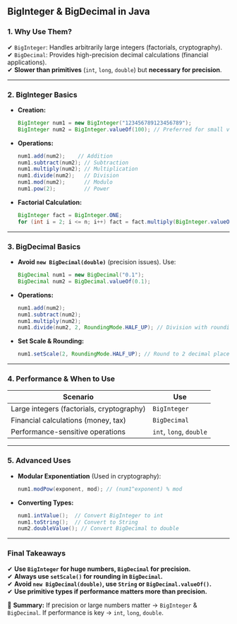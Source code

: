 
## **BigInteger & BigDecimal in Java**

### **1. Why Use Them?**
✔ `BigInteger`: Handles arbitrarily large integers (factorials, cryptography).  
✔ `BigDecimal`: Provides high-precision decimal calculations (financial applications).  
✔ **Slower than primitives** (`int`, `long`, `double`) but **necessary for precision**.

---

### **2. BigInteger Basics**
- **Creation:**
  ```java
  BigInteger num1 = new BigInteger("123456789123456789");
  BigInteger num2 = BigInteger.valueOf(100); // Preferred for small values
  ```
- **Operations:**
  ```java
  num1.add(num2);    // Addition
  num1.subtract(num2); // Subtraction
  num1.multiply(num2); // Multiplication
  num1.divide(num2);   // Division
  num1.mod(num2);      // Modulo
  num1.pow(2);         // Power
  ```
- **Factorial Calculation:**
  ```java
  BigInteger fact = BigInteger.ONE;
  for (int i = 2; i <= n; i++) fact = fact.multiply(BigInteger.valueOf(i));
  ```

---

### **3. BigDecimal Basics**
- **Avoid `new BigDecimal(double)`** (precision issues). Use:
  ```java
  BigDecimal num1 = new BigDecimal("0.1"); 
  BigDecimal num2 = BigDecimal.valueOf(0.1);
  ```
- **Operations:**
  ```java
  num1.add(num2);
  num1.subtract(num2);
  num1.multiply(num2);
  num1.divide(num2, 2, RoundingMode.HALF_UP); // Division with rounding
  ```
- **Set Scale & Rounding:**
  ```java
  num1.setScale(2, RoundingMode.HALF_UP); // Round to 2 decimal places
  ```

---

### **4. Performance & When to Use**
| Scenario | Use |
|----------|-----|
| Large integers (factorials, cryptography) | `BigInteger` |
| Financial calculations (money, tax) | `BigDecimal` |
| Performance-sensitive operations | `int`, `long`, `double` |

---

### **5. Advanced Uses**
- **Modular Exponentiation** (Used in cryptography):
  ```java
  num1.modPow(exponent, mod); // (num1^exponent) % mod
  ```
- **Converting Types:**
  ```java
  num1.intValue();  // Convert BigInteger to int
  num1.toString();  // Convert to String
  num2.doubleValue(); // Convert BigDecimal to double
  ```

---

### **Final Takeaways**
✔ **Use `BigInteger` for huge numbers, `BigDecimal` for precision.**  
✔ **Always use `setScale()` for rounding in `BigDecimal`.**  
✔ **Avoid `new BigDecimal(double)`, use `String` or `BigDecimal.valueOf()`.**  
✔ **Use primitive types if performance matters more than precision.**

🚀 **Summary:** If precision or large numbers matter → `BigInteger` & `BigDecimal`. If performance is key → `int`, `long`, `double`.